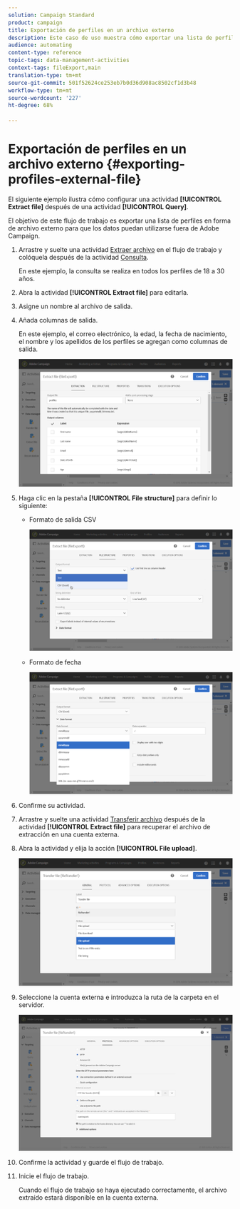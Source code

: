 ```yaml
---
solution: Campaign Standard
product: campaign
title: Exportación de perfiles en un archivo externo
description: Este caso de uso muestra cómo exportar una lista de perfiles en forma de archivo externo para que los datos se puedan utilizar fuera de Adobe Campaign.
audience: automating
content-type: reference
topic-tags: data-management-activities
context-tags: fileExport,main
translation-type: tm+mt
source-git-commit: 501f52624ce253eb7b0d36d908ac8502cf1d3b48
workflow-type: tm+mt
source-wordcount: '227'
ht-degree: 68%

---
```



# Exportación de perfiles en un archivo externo {#exporting-profiles-external-file}

El siguiente ejemplo ilustra cómo configurar una actividad **[!UICONTROL Extract file]** después de una actividad **[!UICONTROL Query]**.

El objetivo de este flujo de trabajo es exportar una lista de perfiles en forma de archivo externo para que los datos puedan utilizarse fuera de Adobe Campaign.

1. Arrastre y suelte una actividad [Extraer archivo](../../automating/using/extract-file.md) en el flujo de trabajo y colóquela después de la actividad [Consulta](../../automating/using/query.md).

   En este ejemplo, la consulta se realiza en todos los perfiles de 18 a 30 años.

1. Abra la actividad **[!UICONTROL Extract file]** para editarla.
1. Asigne un nombre al archivo de salida.
1. Añada columnas de salida.

   En este ejemplo, el correo electrónico, la edad, la fecha de nacimiento, el nombre y los apellidos de los perfiles se agregan como columnas de salida.

   ![](assets/wkf_data_export6.png)

1. Haga clic en la pestaña **[!UICONTROL File structure]** para definir lo siguiente:

   * Formato de salida CSV

      ![](assets/wkf_data_export7.png)

   * Formato de fecha

      ![](assets/wkf_data_export9.png)

1. Confirme su actividad.
1. Arrastre y suelte una actividad [Transferir archivo](../../automating/using/transfer-file.md) después de la actividad **[!UICONTROL Extract file]** para recuperar el archivo de extracción en una cuenta externa.
1. Abra la actividad y elija la acción **[!UICONTROL File upload]**.

   ![](assets/wkf_data_export11.png)

1. Seleccione la cuenta externa e introduzca la ruta de la carpeta en el servidor.

   ![](assets/wkf_data_export12.png)

1. Confirme la actividad y guarde el flujo de trabajo.
1. Inicie el flujo de trabajo.

   Cuando el flujo de trabajo se haya ejecutado correctamente, el archivo extraído estará disponible en la cuenta externa.
